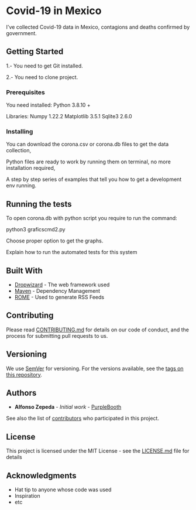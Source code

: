 # Covid-19 in Mexico

I've collected Covid-19 data in Mexico, contagions and deaths confirmed by government.

## Getting Started

1.- You need to get Git installed.

2.- You need to clone project.

### Prerequisites

You need installed:
Python 3.8.10 +

Libraries:
Numpy 1.22.2
Matplotlib 3.5.1
Sqlite3 2.6.0

### Installing

You can download the corona.csv or corona.db files to get the data collection,

Python files are ready to work by running them on terminal, no more installation required,

A step by step series of examples that tell you how to get a development env running.

## Running the tests

To open corona.db with python script you require to run the command:

python3 graficscmd2.py

Choose proper option to get the graphs.

Explain how to run the automated tests for this system

## Built With

* [Dropwizard](http://www.dropwizard.io/1.0.2/docs/) - The web framework used
* [Maven](https://maven.apache.org/) - Dependency Management
* [ROME](https://rometools.github.io/rome/) - Used to generate RSS Feeds

## Contributing

Please read [CONTRIBUTING.md](https://gist.github.com/PurpleBooth/b24679402957c63ec426) for details on our code of conduct, and the process for submitting pull requests to us.

## Versioning

We use [SemVer](http://semver.org/) for versioning. For the versions available, see the [tags on this repository](https://github.com/your/project/tags). 

## Authors

* **Alfonso Zepeda** - *Initial work* - [PurpleBooth](https://github.com/ing-a-zepeda)

See also the list of [contributors](https://github.com/your/project/contributors) who participated in this project.

## License

This project is licensed under the MIT License - see the [LICENSE.md](LICENSE.md) file for details

## Acknowledgments

* Hat tip to anyone whose code was used
* Inspiration
* etc
